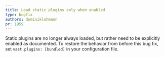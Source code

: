 ```yaml
---
title: Load static plugins only when enabled
type: bugfix
authors: dominiklohmann
pr: 1959
---
```


Static plugins are no longer always loaded, but rather need to be explicitly
enabled as documented. To restore the behavior from before this bug fix, set
`vast.plugins: [bundled]` in your configuration file.
